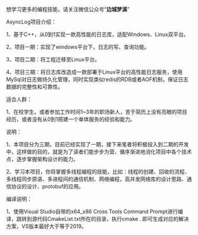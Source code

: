想学习更多的编程技能，请关注微信公众号“**边城梦溪**”

AsyncLog项目介绍：

  1、基于C++，从0到1实现一款高性能的日志库，适配Windows、Linux双平台。
  
  2、项目一期：实现了windows平台下，日志的写、查询功能。
  
  3、项目二期：将工程迁移至Linux平台。
  
  4、项目三期：将日志库改造成一款部署于Linux平台的高性能日志服务，使用MySql对日志做持久化管理，同时实现类似redis的RDB或者AOF机制，保证日志数据的完整性和可靠性。


适合人群：

  1、在校学生，或者参加工作时间1~3年的职场新人，苦于简历上没有亮眼的项目经历，或者没有从0到1搭建一个单体服务的经验和能力。


说明：

   1、本项目分为三期，目前已经实现了一期，接下来笔者将积极投入到二期的开发中，这样做的目的，就是为了读者们能步步为营、循序渐进地消化项目中各个技术点，逐步掌握架构设计的能力。
   
   2、学习本项目，你将掌握多线程编程的技能，比如：线程的创建、回收的流程、多线程同步原语、多进程间的通信机制、网络编程，高并发网络库的设计思路、通信协议的设计、protobuf的应用。
   
   
编译说明：
    
   1、使用Visual Studio自带的x64_x86 Cross Tools Command Prompt进行编译，跳转到源代码CmakeList.txt所在的目录，执行cmake . 即可生成对应的解决方案，VS版本最好大于等于2019。
